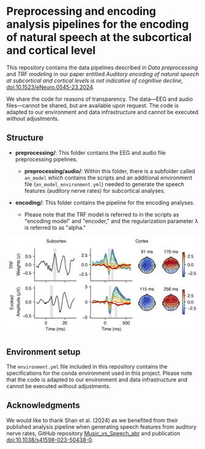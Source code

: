 # Preprocessing and encoding analysis pipelines for the encoding of natural speech at the subcortical and cortical level

This repository contains the data pipelines described in *Data preprocessing* and *TRF modeling* in our paper entitled *Auditory encoding of natural speech at subcortical and cortical levels is not indicative of cognitive decline*, [doi:10.1523/eNeuro.0545-23.2024](https://doi.org/10.1523/ENEURO.0545-23.2024).

We share the code for reasons of transparency. The data—EEG and audio files—cannot be shared, but are available upon request. The code is adapted to our environment and data infrastructure and cannot be executed without adjustments.

## Structure

- **preprocessing/**: This folder contains the EEG and audio file preprocessing pipelines.
  - **preprocessing/audio/**: Within this folder, there is a subfolder called `an_model` which contains the scripts and an additional environment file (`an_model_environment.yml`) needed to generate the speech features (auditory nerve rates) for subcortical analyses.

- **encoding/**: This folder contains the pipeline for the encoding analyses.
  
  - Please note that the TRF model is referred to in the scripts as "encoding model" and "encoder," and the regularization parameter λ is referred to as "alpha."

![Encoding models and evoked responses obtained through our pipeline.](responses.png)

## Environment setup

The `environment.yml` file included in this repository contains the specifications for the conda environment used in this project. Please note that the code is adapted to our environment and data infrastructure and cannot be executed without adjustments.

## Acknowledgments

We would like to thank Shan et al. (2024) as we benefited from their published analysis pipeline when generating speech features from auditory nerve rates, GitHub repository [Music_vs_Speech_abr](https://github.com/maddoxlab/Music_vs_Speech_abr) and publication [doi:10.1038/s41598-023-50438-0](https://www.nature.com/articles/s41598-023-50438-0).

